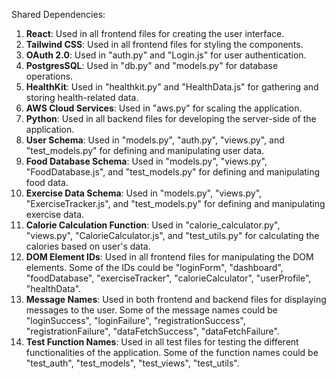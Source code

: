 Shared Dependencies:

1. **React**: Used in all frontend files for creating the user interface.
2. **Tailwind CSS**: Used in all frontend files for styling the components.
3. **OAuth 2.0**: Used in "auth.py" and "Login.js" for user authentication.
4. **PostgresSQL**: Used in "db.py" and "models.py" for database operations.
5. **HealthKit**: Used in "healthkit.py" and "HealthData.js" for gathering and storing health-related data.
6. **AWS Cloud Services**: Used in "aws.py" for scaling the application.
7. **Python**: Used in all backend files for developing the server-side of the application.
8. **User Schema**: Used in "models.py", "auth.py", "views.py", and "test_models.py" for defining and manipulating user data.
9. **Food Database Schema**: Used in "models.py", "views.py", "FoodDatabase.js", and "test_models.py" for defining and manipulating food data.
10. **Exercise Data Schema**: Used in "models.py", "views.py", "ExerciseTracker.js", and "test_models.py" for defining and manipulating exercise data.
11. **Calorie Calculation Function**: Used in "calorie_calculator.py", "views.py", "CalorieCalculator.js", and "test_utils.py" for calculating the calories based on user's data.
12. **DOM Element IDs**: Used in all frontend files for manipulating the DOM elements. Some of the IDs could be "loginForm", "dashboard", "foodDatabase", "exerciseTracker", "calorieCalculator", "userProfile", "healthData".
13. **Message Names**: Used in both frontend and backend files for displaying messages to the user. Some of the message names could be "loginSuccess", "loginFailure", "registrationSuccess", "registrationFailure", "dataFetchSuccess", "dataFetchFailure".
14. **Test Function Names**: Used in all test files for testing the different functionalities of the application. Some of the function names could be "test_auth", "test_models", "test_views", "test_utils".